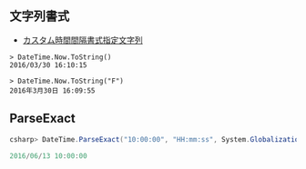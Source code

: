 ## 文字列書式

- [カスタム時間間隔書式指定文字列](https://msdn.microsoft.com/ja-jp/library/ee372287(v=vs.110).aspx)

~~~
> DateTime.Now.ToString()
2016/03/30 16:10:15

> DateTime.Now.ToString("F")
2016年3月30日 16:09:55
~~~


## ParseExact

~~~cs
csharp> DateTime.ParseExact("10:00:00", "HH:mm:ss", System.Globalization.CultureInfo.InvariantCulture, System.Globalization.DateTimeStyles.AdjustToUniversal)         

2016/06/13 10:00:00  
~~~
